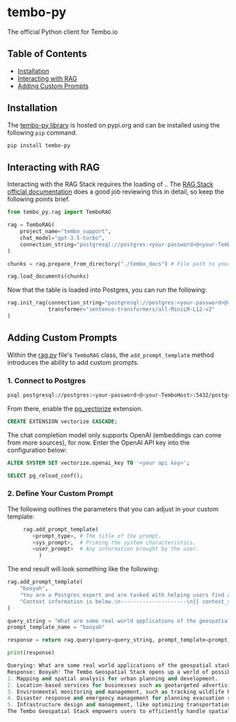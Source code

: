 # tembo-py

The official Python client for Tembo.io

## Table of Contents

- [Installation](#installation)
- [Interacting with RAG](#interacting-with-rag)
- [Adding Custom Prompts](#adding-custom-prompts)

## Installation

The [tembo-py library](https://pypi.org/project/tembo-py/) is hosted on pypi.org and can be installed using the following `pip` command.

```bash
pip install tembo-py
```

## Interacting with RAG

Interacting with the RAG Stack requires the loading of ..
The [RAG Stack official documentation](https://tembo.io/docs/tembo-stacks/rag#build-a-support-agent-with-tembo-rag) does a good job reviewing this in detail, so keep the following points brief.

```python
from tembo_py.rag import TemboRAG

rag = TemboRAG(
    project_name="tembo_support",
    chat_model="gpt-3.5-turbo",
    connection_string="postgresql://postgres:<your-password>@<your-TemboHost>:5432/postgres"
)

chunks = rag.prepare_from_directory("./tembo_docs") # File path to your loadable data

rag.load_documents(chunks)
```

Now that the table is loaded into Postgres, you can run the following:

```python
rag.init_rag(connection_string="postgresql://postgres:<your-password>@<your-TemboHost>:5432/postgres",
             transformer="sentence-transformers/all-MiniLM-L12-v2"
)
```

## Adding Custom Prompts

Within the [rag.py](./tembo_py/rag.py) file's `TemboRAG` class, the `add_prompt_template` method introduces the ability to add custom prompts.

### 1. Connect to Postgres

```bash
psql postgresql://postgres:<your-password>@<your-TemboHost>:5432/postgres
```

From there, enable the [pg_vectorize](https://github.com/tembo-io/pg_vectorize) extension.

```sql
CREATE EXTENSION vectorize CASCADE;
```

The chat completion model only supports OpenAI (embeddings can come from more sources), for now.
Enter the OpenAI API key into the configuration below:

```sql
ALTER SYSTEM SET vectorize.openai_key TO '<your api key>';
```

```sql
SELECT pg_reload_conf();
```

### 2. Define Your Custom Prompt

The following outlines the parameters that you can adjust in your custom template:

```python
     rag.add_prompt_template(
        <prompt_type>, # The title of the prompt.
        <sys_prompt>,  # Priming the system characteristics.
        <user_prompt>  # Any information brought by the user.
          )
```

The end result will look something like the following:

```python
rag.add_prompt_template(
    "booyah", 
    "You are a Postgres expert and are tasked with helping users find answers in Tembo documentation. You should prioritize answering questions using the provided context, but can draw from your expert Postgres experience where documentation is lacking. Avoid statements like based on the documentation... and also you love to say booyah! alot.",
    "Context information is below.\n---------------------\n{{ context_str }}\n---------------------\nGiven the Tembo documentation information and your expert Postgres knowledge, answer the question.\n Question: {{ query_str }}\nAnswer:"
)

query_string = "What are some real world applications of the geospatial stack?"
prompt_template_name = "booyah"

response = return rag.query(query=query_string, prompt_template=prompt_template_name).chat_response

print(response)

Querying: What are some real world applications of the geospatial stack?
Response: Booyah! The Tembo Geospatial Stack opens up a world of possibilities for real-world applications leveraging its spatial database capabilities in Postgres. Some common applications include:
1. Mapping and spatial analysis for urban planning and development.
2. Location-based services for businesses such as geotargeted advertising or route optimization for delivery services.
3. Environmental monitoring and management, such as tracking wildlife habitats or analyzing climate data.
4. Disaster response and emergency management for planning evacuation routes or assessing impact areas.
5. Infrastructure design and management, like optimizing transportation networks or locating new facilities based on geographical factors.
The Tembo Geospatial Stack empowers users to efficiently handle spatial objects, execute location queries, and tackle GIS workloads for a wide range of industries and use cases.
```

